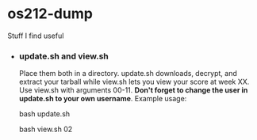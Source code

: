 # os212-dump
Stuff I find useful

- ### update.sh and view.sh

	Place them both in a directory. update.sh downloads, decrypt, and extract your tarball while view.sh lets you view your score at week XX. Use view.sh with arguments 00-11. **Don't forget to change the user in update.sh to your own username**. Example usage:

	bash update.sh
	
	bash view.sh 02
